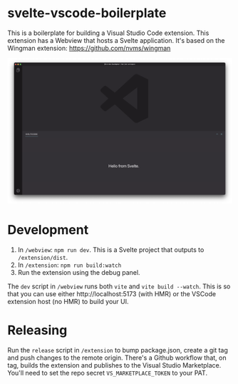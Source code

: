# svelte-vscode-boilerplate

This is a boilerplate for building a Visual Studio Code extension. This extension has a Webview that hosts a Svelte application. It's based on the Wingman extension: https://github.com/nvms/wingman

<center>

![image](.github/media/preview.png)

</center>

# Development

1. In `/webview`: `npm run dev`. This is a Svelte project that outputs to `/extension/dist`.
2. In `/extension`: `npm run build:watch`
3. Run the extension using the debug panel.

The `dev` script in `/webview` runs both `vite` and `vite build --watch`. This is so that you can use either http://localhost:5173 (with HMR) or the VSCode extension host (no HMR) to build your UI.

# Releasing

Run the `release` script in `/extension` to bump package.json, create a git tag and push changes to the remote origin. There's a Github workflow that, on tag, builds the extension and publishes to the Visual Studio Marketplace. You'll need to set the repo secret `VS_MARKETPLACE_TOKEN` to your PAT.
